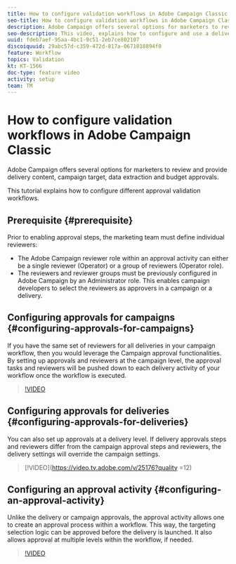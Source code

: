 ```yaml
---
title: How to configure validation workflows in Adobe Campaign Classic
seo-title: How to configure validation workflows in Adobe Campaign Classic
description: Adobe Campaign offers several options for marketers to review and provide delivery content, campaign target, data extraction and budget approvals. This tutorial explains how to configure different approval validation workflows.
seo-description: This video, explains how to configure and use a delivery template in ACCAdobe Campaign offers several options for marketers to review and provide delivery content, campaign target, data extraction and budget approvals. This tutorial explains how to configure different approval validation workflows.
uuid: fdeb7aef-95aa-4bc1-9c51-2eb7ce802107
discoiquuid: 29abc57d-c359-472d-817a-0671818894f0
feature: Workflow
topics: Validation
kt: KT-1566
doc-type: feature video
activity: setup
team: TM
---
```


# How to configure validation workflows in Adobe Campaign Classic

Adobe Campaign offers several options for marketers to review and provide delivery content, campaign target, data extraction and budget approvals. 

This tutorial explains how to configure different approval validation workflows.

## Prerequisite {#prerequisite}

Prior to enabling approval steps, the marketing team must define individual reviewers:

* The Adobe Campaign reviewer role within an approval activity can either be a single reviewer (Operator) or a group of reviewers (Operator role). 
* The reviewers and reviewer groups must be previously configured in Adobe Campaign by an Administrator role. This enables campaign developers to select the reviewers as approvers in a campaign or a delivery.

## Configuring approvals for campaigns  {#configuring-approvals-for-campaigns}

If you have the same set of reviewers for all deliveries in your campaign workflow, then you would leverage the Campaign approval functionalities. By setting up approvals and reviewers at the campaign level, the approval tasks and reviewers will be pushed down to each delivery activity of your workflow once the workflow is executed.

>[!VIDEO](https://video.tv.adobe.com/v/25175?quality=12)

## Configuring approvals for deliveries  {#configuring-approvals-for-deliveries}

You can also set up approvals at a delivery level. If delivery approvals steps and reviewers differ from the campaign approval steps and reviewers, the delivery settings will override the campaign settings.

>[!VIDEO](https://video.tv.adobe.com/v/25176?quality =12)

## Configuring an approval activity  {#configuring-an-approval-activity}

Unlike the delivery or campaign approvals, the approval activity allows one to create an approval process within a workflow. This way, the targeting selection logic can be approved before the delivery is launched. It also allows approval at multiple levels within the workflow, if needed.

>[!VIDEO](https://video.tv.adobe.com/v/25174?quality=12)
